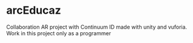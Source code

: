 # arcEducaz
Collaboration AR project with Continuum ID made with unity and vuforia. Work in this project only as a programmer
